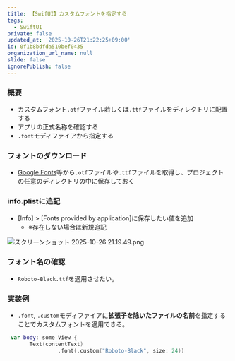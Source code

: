 ```yaml
---
title: 【SwifUI】カスタムフォントを指定する
tags:
  - SwiftUI
private: false
updated_at: '2025-10-26T21:22:25+09:00'
id: 0f1b8bdfda510bef0435
organization_url_name: null
slide: false
ignorePublish: false
---
```

### 概要
* カスタムフォント`.otf`ファイル若しくは`.ttf`ファイルをディレクトリに配置する
* アプリの正式名称を確認する
* `.font`モディファイアから指定する


### フォントのダウンロード
* [Google Fonts](https://fonts.google.com/)等から`.otf`ファイルや`.ttf`ファイルを取得し、プロジェクトの任意のディレクトリの中に保存しておく

### info.plistに追記
* [Info] > [Fonts provided by application]に保存したい値を追加
    * ※存在しない場合は新規追記

![スクリーンショット 2025-10-26 21.19.49.png](https://qiita-image-store.s3.ap-northeast-1.amazonaws.com/0/4049147/84ac498c-1724-4b3d-b861-3b4970d05539.png)

### フォント名の確認
* `Roboto-Black.ttf`を適用させたい。


### 実装例
* `.font`, `.custom`モディファイアに**拡張子を除いたファイルの名前**を指定することでカスタムフォントを適用できる。


```Swift
 var body: some View {
       Text(contentText)
                .font(.custom("Roboto-Black", size: 24))
```
